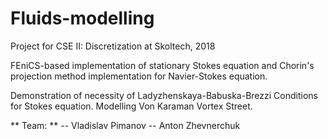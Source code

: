 # Fluids-modelling
Project for CSE II: Discretization at Skoltech, 2018

FEniCS-based implementation of stationary Stokes equation and Chorin's projection method implementation for Navier-Stokes equation.

Demonstration of necessity of Ladyzhenskaya-Babuska-Brezzi Conditions for Stokes equation. Modelling Von Karaman Vortex Street.

** Team: **
  -- Vladislav Pimanov
  -- Anton Zhevnerchuk
